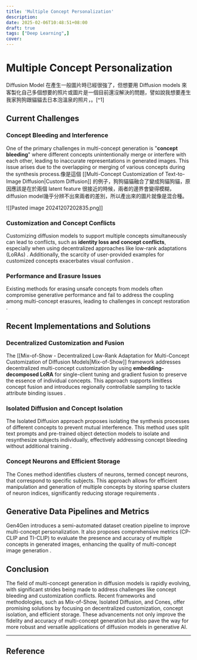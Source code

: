 ```yaml
---
title: 'Multiple Concept Personalization'
description:
date: 2025-02-06T10:48:51+08:00
draft: true
tags: ["Deep Learning",]
cover:
---
```

# Multiple Concept Personalization

Diffusion Model 在產生一般圖片時已經很強了，但想要用 Diffusion models 來客製化自己多個想要的照片或圖片是一個目前還沒解決的問題，譬如說我想要產生我家狗狗跟貓貓去日本泡溫泉的照片，。[^1]
## Current Challenges

### Concept Bleeding and Interference

One of the primary challenges in multi-concept generation is "**concept bleeding**" where different concepts unintentionally merge or interfere with each other, leading to inaccurate representations in generated images. This issue arises due to the overlapping or merging of various concepts during the synthesis process.像是這個 [[Multi-Concept Customization of Text-to-Image Diffusion|Custom Diffusion]] 的例子，狗狗貓貓融合了變成狗貓狗貓，原因應該是在於兩個 latent feature 很接近的時候，兩者的邊界會變得模糊，diffusion model幾乎分辨不出來兩者的差別，所以產出來的圖片就像是混合種。

![[Pasted image 20241207202835.png]]


### Customization and Concept Conflicts

Customizing diffusion models to support multiple concepts simultaneously can lead to conflicts, such as **identity loss and concept conflicts**, especially when using decentralized approaches like low-rank adaptations (LoRAs) . Additionally, the scarcity of user-provided examples for customized concepts exacerbates visual confusion .

### Performance and Erasure Issues

Existing methods for erasing unsafe concepts from models often compromise generative performance and fail to address the coupling among multi-concept erasures, leading to challenges in concept restoration .

## Recent Implementations and Solutions

### Decentralized Customization and Fusion

The [[Mix-of-Show - Decentralized Low-Rank Adaptation for Multi-Concept Customization of Diffusion Models|Mix-of-Show]] framework addresses decentralized multi-concept customization by using **embedding-decomposed LoRA** for single-client tuning and gradient fusion to preserve the essence of individual concepts. This approach supports limitless concept fusion and introduces regionally controllable sampling to tackle attribute binding issues .

### Isolated Diffusion and Concept Isolation

The Isolated Diffusion approach proposes isolating the synthesis processes of different concepts to prevent mutual interference. This method uses split text prompts and pre-trained object detection models to isolate and resynthesize subjects individually, effectively addressing concept bleeding without additional training .

### Concept Neurons and Efficient Storage

The Cones method identifies clusters of neurons, termed concept neurons, that correspond to specific subjects. This approach allows for efficient manipulation and generation of multiple concepts by storing sparse clusters of neuron indices, significantly reducing storage requirements .

## Generative Data Pipelines and Metrics

Gen4Gen introduces a semi-automated dataset creation pipeline to improve multi-concept personalization. It also proposes comprehensive metrics (CP-CLIP and TI-CLIP) to evaluate the presence and accuracy of multiple concepts in generated images, enhancing the quality of multi-concept image generation .

## Conclusion

The field of multi-concept generation in diffusion models is rapidly evolving, with significant strides being made to address challenges like concept bleeding and customization conflicts. Recent frameworks and methodologies, such as Mix-of-Show, Isolated Diffusion, and Cones, offer promising solutions by focusing on decentralized customization, concept isolation, and efficient storage. These advancements not only improve the fidelity and accuracy of multi-concept generation but also pave the way for more robust and versatile applications of diffusion models in generative AI.


- - -
## Reference
